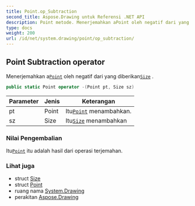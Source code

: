 ```yaml
---
title: Point.op_Subtraction
second_title: Aspose.Drawing untuk Referensi .NET API
description: Point metode. Menerjemahkan aPoint oleh negatif dari yang diberikanSize .
type: docs
weight: 200
url: /id/net/system.drawing/point/op_subtraction/
---
```

## Point Subtraction operator

Menerjemahkan a[`Point`](../) oleh negatif dari yang diberikan[`Size`](../../size/) .

```csharp
public static Point operator -(Point pt, Size sz)
```

| Parameter | Jenis | Keterangan |
| --- | --- | --- |
| pt | Point | Itu[`Point`](../) menambahkan. |
| sz | Size | Itu[`Size`](../../size/) menambahkan |

### Nilai Pengembalian

Itu[`Point`](../) itu adalah hasil dari operasi terjemahan.

### Lihat juga

* struct [Size](../../size/)
* struct [Point](../)
* ruang nama [System.Drawing](../../point/)
* perakitan [Aspose.Drawing](../../../)


